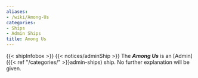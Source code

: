 ```yaml
---
aliases:
- /wiki/Among-Us
categories:
- Ships
- Admin Ships
title: Among Us
---
```


{{< shipInfobox >}} {{< notices/adminShip >}} The **_Among Us_** is an [Admin]({{< ref "/categories/" >}}admin-ships) ship. No further explanation will be given.